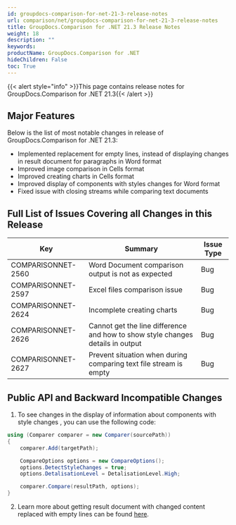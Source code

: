 ```yaml
---
id: groupdocs-comparison-for-net-21-3-release-notes
url: comparison/net/groupdocs-comparison-for-net-21-3-release-notes
title: GroupDocs.Comparison for .NET 21.3 Release Notes
weight: 18
description: ""
keywords:
productName: GroupDocs.Comparison for .NET
hideChildren: False
toc: True
---
```


{{< alert style="info" >}}This page contains release notes for GroupDocs.Comparison for .NET 21.3{{< /alert >}}

## Major Features

Below is the list of most notable changes in release of GroupDocs.Comparison for .NET 21.3:

- Implemented replacement for empty lines, instead of displaying changes in result document for paragraphs in Word format
- Improved image comparison in Cells format
- Improved creating charts in Cells format
- Improved display of components with styles changes for Word format
- Fixed issue with closing streams while comparing text documents

## Full List of Issues Covering all Changes in this Release

| Key                | Summary                                                                        | Issue Type |
| ------------------ | ------------------------------------------------------------------------------ | ---------- |
| COMPARISONNET-2560 | Word Document comparison output is not as expected                             | Bug        |
| COMPARISONNET-2597 | Excel files comparison issue                                                   | Bug        |
| COMPARISONNET-2624 | Incomplete creating charts                                                     | Bug        |
| COMPARISONNET-2626 | Cannot get the line difference and how to show style changes details in output | Bug        |
| COMPARISONNET-2627 | Prevent situation when during comparing text file stream is empty              | Bug        |

## Public API and Backward Incompatible Changes

1.  To see changes in the display of information about components with style changes , you can use the following code:

```csharp
using (Comparer comparer = new Comparer(sourcePath))
{
    comparer.Add(targetPath);

    CompareOptions options = new CompareOptions();
    options.DetectStyleChanges = true;
    options.DetalisationLevel = DetalisationLevel.High;

    comparer.Compare(resultPath, options);
}
```

2. Learn more about getting result document with changed content replaced with empty lines can be found [here](https://docs.groupdocs.com/comparison/net/show-gap-lines/).
